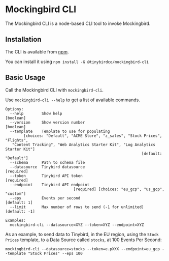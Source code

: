 # Mockingbird CLI

The Mockingbird CLI is a node-based CLI tool to invoke Mockingbird.

## Installation

The CLI is available from [npm](https://www.npmjs.com/package/@tinybirdco/mockingbird-cli).

You can install it using `npm install -G @tinybirdco/mockingbird-cli`

## Basic Usage

Call the Mockingbird CLI with `mockingbird-cli`.

Use `mockingbird-cli --help` to get a list of available commands.

```
Options:
  --help        Show help                                              [boolean]
  --version     Show version number                                    [boolean]
  --template    Template to use for populating
        [choices: "Default", "ACME Store", "z_sales", "Stock Prices", "Flights",
   "Content Tracking", "Web Analytics Starter Kit", "Log Analytics Starter Kit"]
                                                            [default: "Default"]
  --schema      Path to schema file
  --datasource  Tinybird datasource                                   [required]
  --token       Tinybird API token                                    [required]
  --endpoint    Tinybird API endpoint
                              [required] [choices: "eu_gcp", "us_gcp", "custom"]
  --eps         Events per second                                   [default: 1]
  --limit       Max number of rows to send (-1 for unlimited)      [default: -1]

Examples:
  mockingbird-cli --datasource=XYZ --token=XYZ --endpoint=XYZ
```

As an example, to send data to Tinybird, in the EU region, using the `Stock Prices` template, to a Data Source called `stocks`, at 100 Events Per Second:

```
mockingbird-cli --datasource=stocks --token=e.pXXX --endpoint=eu_gcp --template "Stock Prices" --eps 100
```